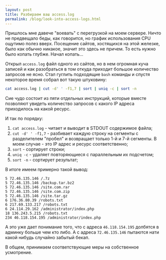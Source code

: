 ```yaml
---
layout: post
title: Разбираем ваш access.log
permalink: /blog/look-into-access-logs.html
---
```

Пришлось мне давече "воевать" с перегрузкой на моем сервере. Ничто не предвещало беды, как говорится, но график использования CPU ощутимо полез вверх. Посещение сайтов, хостящихся на этой железке, было как обычно никакое, значит это здесь не причем. То есть нужно было копать глубже.
Начал копать...

<!--more-->

Открыл `access.log` файл одного из сайтов, но в нем огромная куча записей и как разобраться в том откуда приходит большое количество запросов не ясно. Стал гуглить подходящие `bash` команды и  спустя некоторое время собрал вот такую штуковину:

```bash
cat access.log | cut -d' ' -f1,7 | sort | uniq -c | sort -n
```

Сие чудо состоит из пяти отдельных инструкций, которые вместе позволяют увидеть количество запросов с какого IP адреса приходилось на какой ресурс.

И так по порядку:

1. `cat access.log` \- читает и выводит в STDOUT содержимое файла;
2. `cut -d' ' -f1,7` \- разбивает каждую строку на сегменты с разделителем "пробел" и возвращает только 1-й и 7-й сегменты. В моем случае - это IP адрес и ресурс соответственно;
3. `sort` \- сортирует строки;
4. `uniq -c` \- удаляет повторяющиеся с параллельным их подсчетом;
5. `sort -n` \- сортирует результат;

В итоге имеем примерно такой вывод:

```
5 72.46.135.146 /.7z
5 72.46.135.146 /backup.tar.bz2
5 72.46.135.146 /site.com.rar
5 72.46.135.146 /site.com.zip
5 72.46.135.146 /site.tar.gz
6 176.36.80.39 /robots.txt
6 217.69.133.217 /robots.txt
6 24.114.29.162 /administrator/index.php
18 136.243.5.215 /robots.txt
234 46.118.154.195 /administrator/index.php
```

А это уже дает понимание того, что с адреса `46.118.154.195` долбятся в админку больше чем кто либо. А с адреса `72.46.135.146` пытаются нати какой нибудь случайно забытый бекап.

В общем, принимаем соответствующие меры на собственное усмотрение.
